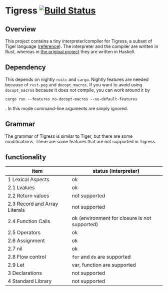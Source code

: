 # Tigress [![Build Status](https://github.com/koba-e964/rust-tigress/actions/workflows/rust.yml/badge.svg?branch=master)](https://github.com/koba-e964/rust-tigress/actions/workflows/rust.yml?query=branch%3Amaster)
## Overview
This project contains a tiny interpreter/compiler for Tigress, a subset of Tiger language ([reference](http://www.cs.columbia.edu/~sedwards/classes/2002/w4115/tiger.pdf)).
The interpreter and the compiler are written in Rust, whereas in [the original project](http://github.com/koba-e964/tigress) they are written in Haskell.

## Dependency
This depends on nightly `rustc` and `cargo`. Nightly features are needed because of `rust-peg` and `docopt_macros`.
If you want to avoid using `docopt_macros` because it does not compile, you can work around it by
```
cargo run --features no-docopt-macros --no-default-features
```
. In this mode command-line arguments are simply ignored.
## Grammar
The grammar of Tigress is similar to Tiger, but there are some modifications. There are some features that are not supported in Tigress.

## functionality
|item|status (interpreter) |
|---|---|
| 1 Lexical Aspects | ok |
| 2.1 Lvalues | ok |
| 2.2 Return values | not supported |
| 2.3 Record and Array Literals | not supported |
| 2.4 Function Calls | ok (environment for closure is not supported) |
| 2.5 Operators | ok |
| 2.6 Assignment | ok |
| 2.7 nil | ok |
| 2.8 Flow control | `for` and `do` are supported |
| 2.9 Let | var, function are supported |
| 3 Declarations | not supported |
| 4 Standard Library | not supported |

